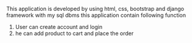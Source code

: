 This application is developed by using html, css, bootstrap and django framework with my sql dbms
this application contain following function
1. User can create account and login
2. he can add product to cart and place the order
